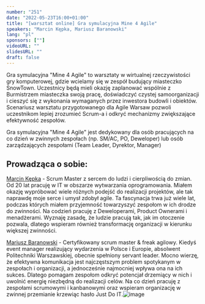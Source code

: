 ```yaml
---
number: "251"
date: "2022-05-23T16:00+01:00"
title: "[warsztat online] Gra symulacyjna Mine 4 Agile"
speakers: "Marcin Kępka, Mariusz Baranowski"
lang: "pl"
sponsors: [""]
videoURL: ""
slidesURL: ""
draft: false
---
```


Gra symulacyjna "Mine 4 Agile" to warsztaty w wirtualnej rzeczywistości gry komputerowej, gdzie wcielamy się w zespół budujący miasteczko SnowTown. Uczestnicy będą mieli okazję zaplanować wspólnie z Burmistrzem miasteczka swoją pracę, doświadczyć czystej samoorganizacji i cieszyć się z wykonania wymaganych przez inwestora budowli i obiektów.
Scenariusz warsztatu przygotowanego dla Agile Warsaw pozwoli uczestnikom lepiej zrozumieć Scrum-a i odkryć mechanizmy zwiększające efektywność zespołów.

Gra symulacyjna "Mine 4 Agile" jest dedykowany dla osób pracujących na co dzień w zwinnych zespołach (np. SM/AC, PO, Deweloper) lub osób zarządzających zespołami (Team Leader, Dyrektor, Manager)

## Prowadząca o sobie:

<a href="https://www.linkedin.com/in/marcin-k%C4%99pka-74060a176/" target="_blank">Marcin Kępka</a> - Scrum Master z sercem do ludzi i cierpliwością do zmian.
Od 20 lat pracuję w IT w obszarze wytwarzania oprogramowania. Miałem okazję wypróbować wiele różnych podejść do realizacji projektów, ale tak naprawdę moje serce i umysł zdobył agile. Ta fascynacja trwa już wiele lat, podczas których miałem przyjemność towarzyszyć zespołom w ich drodze do zwinności.
Na codzień pracuję z Deweloperami, Product Ownerami i menadżerami.
Wyznaję zasadę, że ludzie pracują tak, jak im otoczenie pozwala, dlatego wspieram również transformację organizacji w kierunku większej zwinności.


<a href="https://www.linkedin.com/in/mariusz-wiktor-baranowski/" target="_blank">Mariusz Baranowski</a> - Certyfikowany scrum master & freak agilowy.
Kiedyś event manager realizujący wydarzenia w Polsce i Europie, absolwent Politechniki Warszawskiej, obecnie spełniony servant leader.
Mocno wierzę, że efektywna komunikacja jest najczęstszym problem spotykanym w zespołach i organizacji, a jednocześnie najmocniej wpływa ona na ich sukces. Dlatego pomagam zespołom odkryć potencjał drzemiący w nich i uwolnić energię niezbędną do realizacji celów. Na co dzień pracuję z zespołami scrumowymi i kanbanowymi oraz wspieram organizację w zwinnej przemianie krzewiąc hasło Just Do IT.![image](https://user-images.githubusercontent.com/64598001/173997749-b5b4bb74-2bb7-4acb-a25e-da5c50cd3b82.png)
